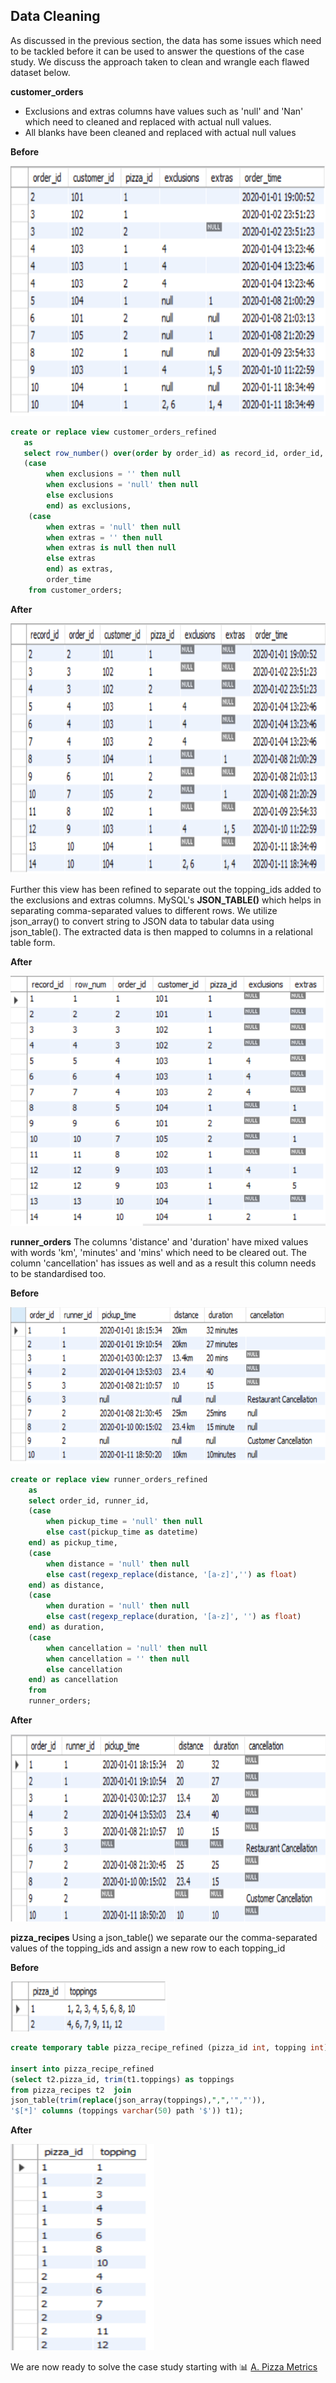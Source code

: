 ## Data Cleaning

As discussed in the previous section, the data has some issues which need to be tackled before it can be used to answer the questions of the case study.
We discuss the approach taken to clean and wrangle each flawed dataset below.

**customer_orders**
- Exclusions and extras columns have values such as 'null' and 'Nan' which need to cleaned and replaced with actual null values.
- All blanks have been cleaned and replaced with actual null values 

**Before** </br>

<img src = "https://github.com/ShrutiL1396/SQL/blob/main/Case%20Studies/8-Week-SQL-Challenge/Case_Study_2/Image_Set_2/co_unc.PNG" width="550" height="400"/>

```sql
create or replace view customer_orders_refined
   as
   select row_number() over(order by order_id) as record_id, order_id, customer_id, pizza_id,
   (case 
		when exclusions = '' then null
        when exclusions = 'null' then null
        else exclusions
        end) as exclusions,
	(case
		when extras = 'null' then null
        when extras = '' then null
        when extras is null then null
        else extras
        end) as extras,
        order_time
	from customer_orders;
 ```
 **After** </br>
 
<img src = "https://github.com/ShrutiL1396/SQL/blob/main/Case%20Studies/8-Week-SQL-Challenge/Case_Study_2/Image_Set_2/co_clean.PNG" width="580" height="400"/>

Further this view has been refined to separate out the topping_ids added to the exclusions and extras columns.
MySQL's **JSON_TABLE()** which helps in separating comma-separated values to different rows.
We utilize json_array() to convert string to JSON data to tabular data using json_table(). 
The extracted data is then mapped to columns in a relational table form.

**After** </br>

<img src = "https://github.com/ShrutiL1396/SQL/blob/main/Case%20Studies/8-Week-SQL-Challenge/Case_Study_2/Image_Set_2/co_clean2.PNG" width="550" height="400"/>

**runner_orders**
The columns 'distance' and 'duration' have mixed values with words 'km', 'minutes' and 'mins' which need to be cleared out.
The column 'cancellation' has issues as well and as a result this column needs to be standardised too. 

**Before** </br>

<img src = "https://github.com/ShrutiL1396/SQL/blob/main/Case%20Studies/8-Week-SQL-Challenge/Case_Study_2/Image_Set_2/ro_unc.PNG" width="600" height="250"/>

```sql
create or replace view runner_orders_refined 
    as
    select order_id, runner_id, 
    (case
		when pickup_time = 'null' then null
        else cast(pickup_time as datetime)
	end) as pickup_time,
    (case
		when distance = 'null' then null
        else cast(regexp_replace(distance, '[a-z]','') as float)
	end) as distance,
    (case
		when duration = 'null' then null
        else cast(regexp_replace(duration, '[a-z]', '') as float)
	end) as duration,
    (case
		when cancellation = 'null' then null
        when cancellation = '' then null
        else cancellation
	end) as cancellation
	from
    runner_orders;
```
**After** </br>

<img src = "https://github.com/ShrutiL1396/SQL/blob/main/Case%20Studies/8-Week-SQL-Challenge/Case_Study_2/Image_Set_2/ro_clean.PNG" width="650" height="300"/>

**pizza_recipes**
Using a json_table() we separate our the comma-separated values of the topping_ids and assign a new row to each topping_id

**Before** </br>

<img src = "https://github.com/ShrutiL1396/SQL/blob/main/Case%20Studies/8-Week-SQL-Challenge/Case_Study_2/Image_Set_2/pizza_unc.PNG" width="250" height="80"/>

```sql
create temporary table pizza_recipe_refined (pizza_id int, topping int);

insert into pizza_recipe_refined
(select t2.pizza_id, trim(t1.toppings) as toppings
from pizza_recipes t2  join
json_table(trim(replace(json_array(toppings),",",'","')),
'$[*]' columns (toppings varchar(50) path '$')) t1);

```

**After** </br>

<img src = "https://github.com/ShrutiL1396/SQL/blob/main/Case%20Studies/8-Week-SQL-Challenge/Case_Study_2/Image_Set_2/pizza_clean.PNG" width="230" height="330"/>

We are now ready to solve the case study starting with :bar_chart: [A. Pizza Metrics](https://github.com/ShrutiL1396/SQL/tree/main/Case%20Studies/8-Week-SQL-Challenge/Case_Study_2) 
